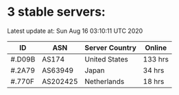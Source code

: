 # 3 stable servers:

Latest update at: Sun Aug 16 03:10:11 UTC 2020

| ID | ASN | Server Country | Online |
| -- | --- | -------------- | ------ |
| #.D09B | AS174 | United States | 133 hrs |
| #.2A79 | AS63949 | Japan | 34 hrs |
| #.770F | AS202425 | Netherlands | 18 hrs |

